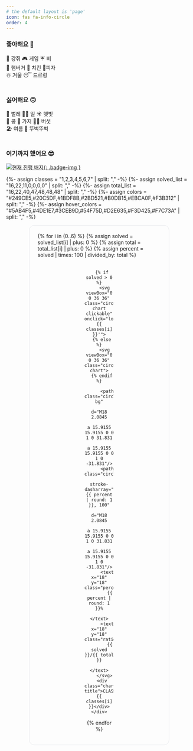 ```yaml
---
# the default layout is 'page'
icon: fas fa-info-circle
order: 4
---
```


### 좋아해요 🙂
🐶 강쥐 🎮 게임 ☔️ 비\
🍔 햄버거 🍗 치킨 🍕피자\
☃️ 겨울 😴 드르렁\
<br>

### 싫어해요 🙃
🦟 벌레 🧑‍💻 일 ☀️ 햇빛\
🫘 콩 🍆 가지 🍄‍🟫 버섯\
🏖️ 여름 🚶 뚜벅뚜벅\
<br>

### 여기까지 했어요 😎

[![현재 진행 배지](https://static.solved.ac/class/c2g.svg){: .badge-img }](https://solved.ac/class)

{%- assign classes = "1,2,3,4,5,6,7" | split: "," -%}
{%- assign solved_list = "16,22,11,0,0,0,0" | split: "," -%}
{%- assign total_list = "16,22,40,47,48,48,48" | split: "," -%}
{%- assign colors = "#249CE5,#20C5DF,#1BDF8B,#2BD521,#B0DB15,#EBCA0F,#F3B312" | split: "," -%}
{%- assign hover_colors = "#5AB4F5,#4DE1E7,#3CEB9D,#54F75D,#D2E635,#F3D425,#F7C73A" | split: "," -%}

<div class="chart-container">
  {% for i in (0..6) %}
    {% assign solved = solved_list[i] | plus: 0 %}
    {% assign total = total_list[i] | plus: 0 %}
    {% assign percent = solved | times: 100 | divided_by: total %}
    <div class="chart-item" style="--chart-color: {{ colors[i] }}; --chart-hover-color: {{ hover_colors[i] }}; --percent: {{ percent }}">

      {% if solved > 0 %}
        <svg viewBox="0 0 36 36" class="circular-chart clickable" onclick="location.href='/categories/class-{{ classes[i] }}'">
      {% else %}
        <svg viewBox="0 0 36 36" class="circular-chart">
      {% endif %}

          <path class="circle-bg"
                d="M18 2.0845
                   a 15.9155 15.9155 0 0 1 0 31.831
                   a 15.9155 15.9155 0 0 1 0 -31.831"/>
          <path class="circle"
                stroke-dasharray="{{ percent | round: 1 }}, 100"
                d="M18 2.0845
                   a 15.9155 15.9155 0 0 1 0 31.831
                   a 15.9155 15.9155 0 0 1 0 -31.831"/>
          <text x="18" y="18" class="percentage">
            {{ percent | round: 1 }}%
          </text>
          <text x="18" y="18" class="ratio">
            {{ solved }}/{{ total }}
          </text>
        </svg>
      <div class="chart-title">CLASS {{ classes[i] }}</div>
    </div>
  {% endfor %}
</div>

<style>
/* ===== 변수 (크기/간격) ===== */
:root { --chart-size: 80px; --gap-x: 20px; --gap-y: 18px; }
@media (max-width: 700px){ :root { --chart-size: 70px; --gap-x: 16px; --gap-y: 16px; } }
@media (max-width: 400px){ :root { --chart-size: 60px; --gap-x: 14px; --gap-y: 14px; } }

/* ===== 배지 (마크다운 이미지에 붙이는 클래스) ===== */
.badge-img{
  display:block;
  margin: 0 auto 14px;    /* 가운데 정렬 + 아래 여백 */
  max-width:180px;
  height:auto;
  line-height:0;
  filter: drop-shadow(0 2px 6px rgba(0,0,0,.06));
}

/* ===== 컨테이너 (보더/라운드/정렬/랩핑) ===== */
.chart-container {
  display: flex;
  flex-wrap: nowrap;              /* 넓은 화면: 1줄(7개) */
  justify-content: center;        /* 가운데 정렬 */
  align-items: flex-start;
  gap: var(--gap-y) var(--gap-x); /* row-gap / column-gap */
  padding: 20px 22px;
  margin-top: 10px;

  /* 스크린샷처럼 전체 테두리 */
  border: 1px solid #e5e7eb;
  border-radius: 14px;
  box-sizing: border-box;
  overflow: hidden;               /* 테두리 밖으로 튀는 효과 방지 */
}
@media (prefers-color-scheme: dark){
  .chart-container { border-color: #3a3f45; }
}

/* ===== 중간 화면: 4개 × 2줄 (가운데 정렬) ===== */
@media (max-width: 1200px){
  .chart-container{
    flex-wrap: wrap;
    width: calc( (var(--chart-size) * 4) + (var(--gap-x) * 3) ); /* 4칸 고정폭 */
    max-width: 100%;
    margin-left: auto; margin-right: auto;
    justify-content: center;      /* 각 줄 중앙 */
    align-content: center;        /* 전체 블록 중앙 */
  }
}

/* ===== 작은 화면: 3개 × 2~3줄 (가운데 정렬) ===== */
@media (max-width: 700px){
  .chart-container{
    width: calc( (var(--chart-size) * 3) + (var(--gap-x) * 2) ); /* 3칸 고정폭 */
  }
}

/* ===== 아이템 & 차트 ===== */
.chart-item {
  text-align: center;
  width: var(--chart-size);
  position: relative;

  /* (선택) 각 아이템에 미세 보더를 주고 싶다면 주석 해제
  border: 1px solid rgba(0,0,0,.06);
  border-radius: 10px;
  padding: 8px 6px;
  }
  @media (prefers-color-scheme: dark){
    .chart-item { border-color: rgba(255,255,255,.12); }
  }
  */
}

.circular-chart {
  display: block;
  margin: auto;
  max-width: var(--chart-size);
  transition: transform 0.15s ease;
}
.circular-chart:hover {
  animation: bounceScale 0.6s cubic-bezier(.28,.84,.42,1.2) forwards;
}
.circular-chart.clickable { cursor: pointer; }
.circular-chart.clickable:active { transform: scale(0.95); }

.circular-chart:hover .circle { stroke: var(--chart-hover-color); }
.circular-chart:hover .percentage { opacity: 0; }
.circular-chart:hover .ratio { opacity: 1; }

@keyframes bounceScale {
  0%   { transform: scale(1); }
  40%  { transform: scale(1.15); }
  55%  { transform: scale(1.10); }
  70%  { transform: scale(1.13); }
  85%  { transform: scale(1.11); }
  100% { transform: scale(1.12); }
}

.circle-bg {
  fill: none;
  stroke: #dddfe0;
  stroke-width: 4;
}

.circle {
  fill: none;
  stroke: var(--chart-color);
  stroke-width: 4;
  stroke-linecap: round;
  stroke-dasharray: 0 100;
  animation: fillCircle 1.6s ease forwards;
  transition: stroke 0.3s ease;
}

@keyframes fillCircle {
  from { stroke-dasharray: 0, 100; }
  to   { stroke-dasharray: var(--percent), 100; }
}

.percentage,
.ratio {
  font-size: 6px;
  text-anchor: middle;
  dominant-baseline: middle;
  font-weight: bold;
  pointer-events: none;
  transition: opacity 0.3s ease;
  fill: var(--text-color);
}
.ratio { opacity: 0; }

.chart-title {
  margin-top: 4px;
  font-size: 14px;
  font-weight: bold;
}

/* 기존의 아주 작은 화면 보정은 그대로 유지해도 OK */
@media (max-width: 480px) {
  .chart-title { font-size: 11px; }
}
</style>
